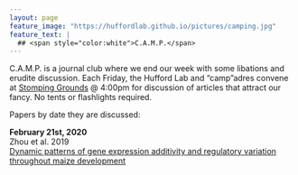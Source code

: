 ```yaml
---
layout: page
feature_image: "https://huffordlab.github.io/pictures/camping.jpg"
feature_text: |
  ## <span style="color:white">C.A.M.P.</span>
---
```


C.A.M.P. is a journal club where we end our week with some libations and erudite discussion. Each Friday, the Hufford Lab and “camp”adres convene at <a href="https://www.facebook.com/Stomping-Grounds-107335579324901/">Stomping Grounds</a> @ 4:00pm for discussion of articles that attract our fancy. No tents or flashlights required.

Papers by date they are discussed:

<b>February 21st, 2020</b><br />
Zhou et al. 2019<br />
<a href="https://www.cell.com/molecular-plant/pdf/S1674-2052(18)30382-4.pdf">Dynamic patterns of gene expression additivity and regulatory variation throughout maize development</a>